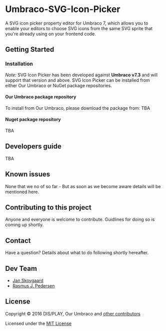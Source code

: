 # Umbraco-SVG-Icon-Picker
A SVG icon picker property editor for Umbraco 7, which allows you to enable your editors to choose SVG icons from the same SVG sprite that you're already using on your frontend code.
## Getting Started
### Installation
*Note:* SVG Icon Picker has been developed against **Umbraco v7.3** and will support that version and above.
SVG Icon Picker can be installed from either Our Umbraco or NuGet package repositories.

#### Our Umbraco package repository
To install from Our Umbraco, please download the package from: TBA

#### Nuget package repository
TBA

## Developers guide
TBA

## Known issues
None that we no of so far - But as soon as we become aware details will be mentioned here.

## Contributing to this project
Anyone and everyone is welcome to contribute. Guidlines for doing so is coming up shortly.

## Contact
Have a question?
Details about what to do following shortly hereafter.

## Dev Team
* [Jan Skovgaard](https://github.com/BatJan)
* [Rasmus J. Pedersen](https://github.com/rasmusjp)

## License
Copyright &copy; 2016 DIS/PLAY, Our Umbraco and [other contributors](https://github.com/display/umbraco-svg-icon-picker/graphs/contributors)

Licensed under the [MIT License](LICENSE.md)
